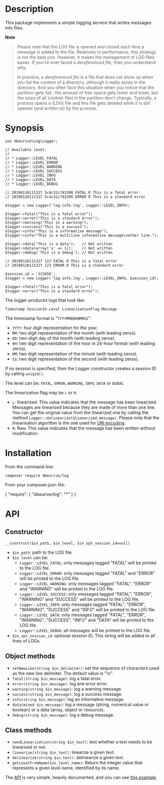 # Description

This package implements a simple logging service that writes messages into files.

**Note**

> Please note that the LOG file is opened and closed each time a message is added to the file.
> Relatively to performance, this strategy is not the best one.
> However, it makes the management of LOG files easier.
> If you've ever faced a _dereferenced file_, then you understand why.  
> 
> In practice, a _dereferenced file_ is a file that does not show up when you list the content of a directory, although it
> really exists in the directory. And you often face this situation when you notice that the partition gets full : the
> amount of free space gets lower and lower, but the sizes of all (visible) files in the partition don't change.
> Typically, a process opens a (LOG) file and this file gets deleted while it is still opened (and written to) by the process.

# Synopsis

    use dbeurive\Log\Logger;
    
    // Available level:
    //
    // * Logger::LEVEL_FATAL
    // * Logger::LEVEL_ERROR
    // * Logger::LEVEL_WARNING
    // * Logger::LEVEL_SUCCESS
    // * Logger::LEVEL_INFO
    // * Logger::LEVEL_DATA
    // * Logger::LEVEL_DEBUG
    
    // 20190126111327 5c4c32c743390 FATAL R This is a fatal error 
    // 20190126111327 5c4c32c743390 ERROR R This is a standard error 
    
    $logger = new Logger('log-info.log', Logger::LEVEL_INFO);
    
    $logger->fatal("This is a fatal error");
    $logger->error("This is a standard error");
    $logger->warning("This is a warning");
    $logger->success("This is a success");
    $logger->info("This is a informative message");
    $logger->info("This is a multiline informative message\nother line.");
    
    $logger->data("This is a data");   // Not written
    $logger->data(array('a' => 1));    // Not written
    $logger->debug('This is a debug'); // Not written
    
    // 20190126111327 123 FATAL R This is a fatal error
    // 20190126111327 123 ERROR R This is a standard error
    
    $session_id = '123456';
    $logger = new Logger('log-info.log', Logger::LEVEL_INFO, $session_id);
    
    $logger->fatal("This is a fatal error");
    $logger->error("This is a standard error");
   
The logger produces logs that look like:

    Timestamp SessionId Level LinearizationFlag Message
    
The timestamp format is "`YYYYMMDDHHMMSS`":

* `YYYY`: four digit representation for the year.
* `MM`: two digit representation of the month (with leading zeros).
* `DD`: two-digit day of the month (with leading zeros).
* `HH`: two digit representation of the hour in 24-hour format (with leading zeros).
* `MM`: two digit representation of the minute (with leading zeros).
* `SS`: two digit representation of the second (with leading zeros).
    
If no session is specified, then the Logger constructor creates a session ID by calling `uniqid()`.

The level can be: `FATAL`, `ERROR`, `WARNING`, `INFO`, `DATA` or `DEBUG`.

The linearization flag may be `L` or `R`:

* `L`: linearized. This value indicates that the message has been linearized.
  Messages are linearised because they are made of more than one line.
  You can get the original value from the linearized one by calling the method
  `Logger::delinearize($linearized_message)`. Please note that the linearisation algorithm is the one used for [URI encoding](http://www.faqs.org/rfcs/rfc3986.html).
* `R`: Raw. This value indicates that the message has been written without modification.    

# Installation

From the command line:

    composer require dbeurive/log

From your composer.json file:

{
    "require": {
        "dbeurive/log": "*"
    }
}

# API

## Constructor

`__construct($in_path, $in_level, $in_opt_session_id=null)`

* `$in_path`: path to the LOG file.
* `$in_level` can be:
  * `Logger::LEVEL_FATAL`: only messages tagged "FATAL" will be printed to the LOG file.
  * `Logger::LEVEL_ERROR`: only messages tagged "FATAL" and "ERROR" will be printed to the LOG file.
  * `Logger::LEVEL_WARNING`: only messages tagged "FATAL", "ERROR" and "WARNING" will be printed to the LOG file.
  * `Logger::LEVEL_SUCCESS`: only messages tagged "FATAL", "ERROR", "WARNING" and "SUCCESS" will be printed to the LOG file.
  * `Logger::LEVEL_INFO`: only messages tagged "FATAL", "ERROR", "WARNING", "SUCCESS" and "INFO" will be printed to the LOG file.
  * `Logger::LEVEL_DATA`: only messages tagged "FATAL", "ERROR", "WARNING", "SUCCESS", "INFO" and "DATA" will be printed to the LOG file.
  * `Logger::LEVEL_DEBUG`: all messages will be printed to the LOG file.
* `$in_opt_session_id`: optional session ID. This string will be added to all lines of LOGs.

## Object methods

* `setNewLine(string $in_delimiter)`: set the sequence of characters used as the new line delimiter.
  The default value is "\n".
* `fatal(string $in_message)`: log a fatal error.
* `error(string $in_message)`: log ane error error.
* `warning(string $in_message)`: log a warning message.
* `success(string $in_message)`: log a success message.
* `info(string $in_message)`: log an informative message.
* `data(mixed $in_message)`: log a message (string, numerical value or boolean) or a data (array, object or resource).
* `debug(string $in_message)`: log a debug message.

## Class methods

* `needLinearization(string $in_text)`: test whether a text needs to be linearised or not.
* `linearize(string $in_text)`: linearize a given text.
* `delinearize(string $in_text)`: delinearize a given text.
* `getLevelFromName($in_level_name)`: Return the integer value that represents a given level name, identified by its name. 


The [API](src/Logger.php) is very simple, heavily documented, and you can see [this example](examples/app.php).


